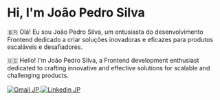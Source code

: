 <h1 align="left">Hi, I'm João Pedro Silva</h1>


<p> 🇧🇷 Olá! Eu sou João Pedro Silva, um entusiasta do desenvolvimento Frontend dedicado a criar soluções inovadoras e eficazes para produtos escaláveis e desafiadores.</p>
<p> 🇺🇸 Hello! I'm João Pedro Silva, a Frontend development enthusiast dedicated to crafting innovative and effective solutions for scalable and challenging products.</p>

<a href="https://mail.google.com/mail/u/0/?fs=1&tf=cm&to=pedrojoaoti@gmail.com&su=Hey%20JP,%20tudo%20bem?%20Tem%20uma%20conversa%20pra%20voc%C3%AA!" target="_blank">
<a href="https://mail.google.com/mail/u/0/?fs=1&tf=cm&to=pedrojoaoti@gmail.com&su=Hey%20JP,%20tudo%20bem?%20Tem%20uma%20conversa%20pra%20voc%C3%AA!" target="_blank">
  <img align="center" src="https://img.shields.io/badge/-pedrojoaoti@gmail.com-c14438?style=flat-square&logo=Gmail&logoColor=white" alt="Gmail JP"/>  
</a>
<a href="https://www.linkedin.com/in/joao-pedro-silva-s/" target="_blank">
  <img align="center" src="https://img.shields.io/badge/-João Pedro Silva-blue?style=flat-square&logo=Linkedin&logoColor=white" alt="Linkedin JP"/>
</a> 
</p>
